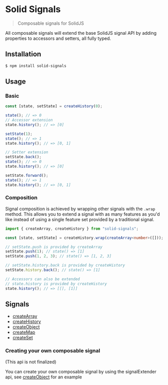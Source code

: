 # Solid Signals

> Composable signals for SolidJS

All composable signals will extend the base SolidJS signal API by adding properties to accessors and setters, all fully typed.

## Installation

```bash
$ npm install solid-signals
```

## Usage

### Basic

```ts
const [state, setState] = createHistory(0);

state(); // => 0
// Accessor extension
state.history(); // => [0]

setState(1);
state(); // => 1
state.history(); // => [0, 1]

// Setter extension
setState.back();
state(); // => 0
state.history(); // => [0]

setState.forward();
state(); // => 1
state.history(); // => [0, 1]
```

### Composition

Signal composition is achieved by wrapping other signals with the `.wrap` method. This allows you to extend a signal with as many features as you'd like instead of using a single feature set provided by a traditional signal.

```ts
import { createArray, createHistory } from "solid-signals";

const [state, setState] = createHistory.wrap(createArray<number>([]));

// setState.push is provided by createArray
setState.push(1); // state() => [1]
setState.push(1, 2, 3); // state() => [1, 2, 3]

// setState.history.back is provided by createHistory
setState.history.back(); // state() => [1]

// Accessors can also be extended
// state.history is provided by createHistory
state.history(); // => [[], [1]]
```

## Signals

- [createArray](/packages/solid-signals/src/signals/composable/createArray/README.md)
- [createHistory](/packages/solid-signals/src/signals/composable/createHistory/README.md)
- [createObject](/packages/solid-signals/src/signals/composable/createObject/README.md)
- [createMap](/packages/solid-signals/src/signals/composable/createMap/README.md)
- [createSet](/packages/solid-signals/src/signals/composable/createSet/README.md)

### Creating your own composable signal

(This api is not finalized)

You can create your own composable signal by using the signalExtender api, see [createObject](/packages/solid-signals/src/signals/composable/createObject/createObject.ts) for an example
